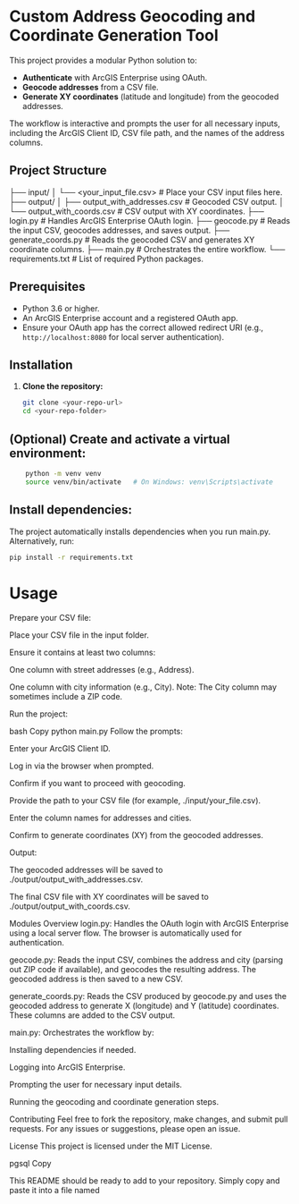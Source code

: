 # Custom Address Geocoding and Coordinate Generation Tool

This project provides a modular Python solution to:
- **Authenticate** with ArcGIS Enterprise using OAuth.
- **Geocode addresses** from a CSV file.
- **Generate XY coordinates** (latitude and longitude) from the geocoded addresses.

The workflow is interactive and prompts the user for all necessary inputs, including the ArcGIS Client ID, CSV file path, and the names of the address columns.

## Project Structure

├── input/ 
│ └── <your_input_file.csv> # Place your CSV input files here. 
├── output/ 
│ ├── output_with_addresses.csv # Geocoded CSV output. 
│ └── output_with_coords.csv # CSV output with XY coordinates. 
├── login.py # Handles ArcGIS Enterprise OAuth login. 
├── geocode.py # Reads the input CSV, geocodes addresses, and saves output. 
├── generate_coords.py # Reads the geocoded CSV and generates XY coordinate columns. 
├── main.py # Orchestrates the entire workflow. 
└── requirements.txt # List of required Python packages.


## Prerequisites

- Python 3.6 or higher.
- An ArcGIS Enterprise account and a registered OAuth app.
- Ensure your OAuth app has the correct allowed redirect URI (e.g., `http://localhost:8080` for local server authentication).

## Installation

1. **Clone the repository:**

   ```bash
   git clone <your-repo-url>
   cd <your-repo-folder>

## (Optional) Create and activate a virtual environment:

```bash
    python -m venv venv
    source venv/bin/activate   # On Windows: venv\Scripts\activate
```

## Install dependencies:
The project automatically installs dependencies when you run main.py. Alternatively, run:

```bash
pip install -r requirements.txt
```

# Usage
Prepare your CSV file:

Place your CSV file in the input folder.

Ensure it contains at least two columns:

One column with street addresses (e.g., Address).

One column with city information (e.g., City).
Note: The City column may sometimes include a ZIP code.

Run the project:

bash
Copy
python main.py
Follow the prompts:

Enter your ArcGIS Client ID.

Log in via the browser when prompted.

Confirm if you want to proceed with geocoding.

Provide the path to your CSV file (for example, ./input/your_file.csv).

Enter the column names for addresses and cities.

Confirm to generate coordinates (XY) from the geocoded addresses.

Output:

The geocoded addresses will be saved to ./output/output_with_addresses.csv.

The final CSV file with XY coordinates will be saved to ./output/output_with_coords.csv.

Modules Overview
login.py:
Handles the OAuth login with ArcGIS Enterprise using a local server flow. The browser is automatically used for authentication.

geocode.py:
Reads the input CSV, combines the address and city (parsing out ZIP code if available), and geocodes the resulting address. The geocoded address is then saved to a new CSV.

generate_coords.py:
Reads the CSV produced by geocode.py and uses the geocoded address to generate X (longitude) and Y (latitude) coordinates. These columns are added to the CSV output.

main.py:
Orchestrates the workflow by:

Installing dependencies if needed.

Logging into ArcGIS Enterprise.

Prompting the user for necessary input details.

Running the geocoding and coordinate generation steps.

Contributing
Feel free to fork the repository, make changes, and submit pull requests. For any issues or suggestions, please open an issue.

License
This project is licensed under the MIT License.

pgsql
Copy

This README should be ready to add to your repository. Simply copy and paste it into a file named